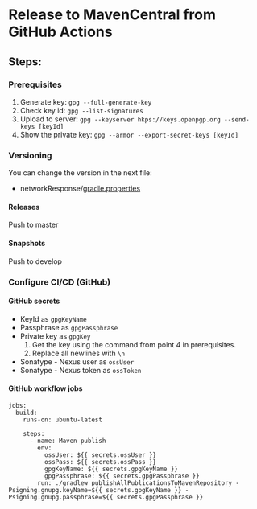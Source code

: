 # Release to MavenCentral from GitHub Actions

## Steps:

### Prerequisites

  1. Generate key: `gpg --full-generate-key`
  2. Check key id: `gpg --list-signatures`
  3. Upload to server: `gpg --keyserver hkps://keys.openpgp.org --send-keys [keyId]`
  4. Show the private key: `gpg --armor --export-secret-keys [keyId]`

### Versioning

You can change the version in the next file:

- networkResponse/[gradle.properties](/networkResponse/gradle.properties)

#### Releases

Push to master

#### Snapshots

Push to develop
      
### Configure CI/CD (GitHub)

#### GitHub secrets

  - KeyId as `gpgKeyName`
  - Passphrase as `gpgPassphrase`
  - Private key as `gpgKey`
    1. Get the key using the command from point 4 in prerequisites.
    2. Replace all newlines with `\n`
  - Sonatype - Nexus user as `ossUser`
  - Sonatype - Nexus token as `ossToken`

#### GitHub workflow jobs

```
jobs:
  build:
    runs-on: ubuntu-latest

    steps:
      - name: Maven publish
        env:
          ossUser: ${{ secrets.ossUser }}
          ossPass: ${{ secrets.ossPass }}
          gpgKeyName: ${{ secrets.gpgKeyName }}
          gpgPassphrase: ${{ secrets.gpgPassphrase }}
        run: ./gradlew publishAllPublicationsToMavenRepository -Psigning.gnupg.keyName=${{ secrets.gpgKeyName }} -Psigning.gnupg.passphrase=${{ secrets.gpgPassphrase }}
```
